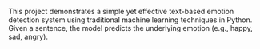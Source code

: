 This project demonstrates a simple yet effective text-based emotion detection system using traditional machine learning techniques in Python. 
Given a sentence, the model predicts the underlying emotion (e.g., happy, sad, angry).

